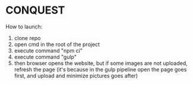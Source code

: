 # CONQUEST

How to launch:
  1. clone repo
  2. open cmd in the root of the project
  3. execute command "npm ci"
  4. execute command "gulp"
  5. then browser opens the website, but if some images are not uploaded, refresh the page 
     (it's because in the gulp pipeline open the page goes first, and upload and minimize pictures goes after)
